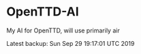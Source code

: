 # OpenTTD-AI
My AI for OpenTTD, will use primarily air

Latest backup: Sun Sep 29 19:17:01 UTC 2019
